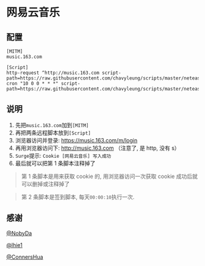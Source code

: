 # 网易云音乐

## 配置

```properties
[MITM]
music.163.com

[Script]
http-request ^http://music.163.com script-path=https://raw.githubusercontent.com/chavyleung/scripts/master/neteasemusic/neteasemusic.cookie.js
cron "10 0 0 * * *" script-path=https://raw.githubusercontent.com/chavyleung/scripts/master/neteasemusic/neteasemusic.js
```

## 说明

1. 先把`music.163.com`加到`[MITM]`
2. 再把两条远程脚本放到`[Script]`
3. 浏览器访问并登录: https://music.163.com/m/login
4. 再用浏览器访问下: http://music.163.com （注意了, 是 http, 没有 s）
5. `Surge`提示: `Cookie [网易云音乐] 写入成功`
6. 最后就可以把第 1 条脚本注释掉了

> 第 1 条脚本是用来获取 cookie 的, 用浏览器访问一次获取 cookie 成功后就可以删掉或注释掉了

> 第 2 条脚本是签到脚本, 每天`00:00:10`执行一次.

## 感谢

[@NobyDa](https://github.com/NobyDa)

[@lhie1](https://github.com/lhie1)

[@ConnersHua](https://github.com/ConnersHua)

